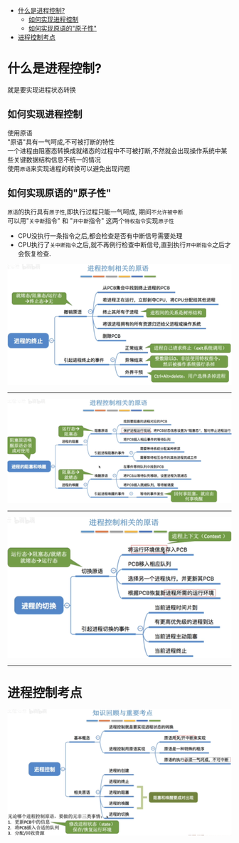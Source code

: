 - [什么是进程控制?](#什么是进程控制)
  - [如何实现进程控制](#如何实现进程控制)
  - [如何实现原语的"原子性"](#如何实现原语的原子性)
- [进程控制考点](#进程控制考点)

# 什么是进程控制?
就是要实现进程状态转换
## 如何实现进程控制
使用原语\
"原语"具有一气呵成,不可被打断的特性\
一个进程由阻塞态转换成就绪态的过程中不可被打断,不然就会出现操作系统中某些关键数据结构信息不统一的情况\
使用`原语`来实现进程的转换可以避免出现问题
## 如何实现原语的"原子性"
`原语`的执行具有`原子性`,即执行过程只能一气呵成, 期间`不允许被中断`\
可以用"`关中断`指令" 和 "`开中断`指令" 这两个`特权指令`实现`原子性`

- CPU没执行一条指令之后,都会检查是否有中断信号需要处理
- CPU执行了`关中断指令`之后,就不再例行检查中断信号,直到执行`开中断指令`之后才会恢复检查.

<img src="img/../../img/进程终止的原语.png">
<hr>
<img src="img/../../img/进程的阻塞和唤醒.png">
<hr>
<img src="img/../../img/进程的切换.png">
<hr>

# 进程控制考点
<img src="img/../../img/进程控制.png">